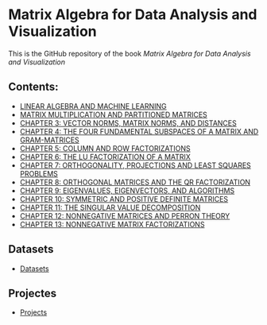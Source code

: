 # Matrix Algebra for Data Analysis and Visualization


This is the GitHub repository of the book *Matrix Algebra for Data Analysis and Visualization*

## Contents:

- [LINEAR ALGEBRA AND MACHINE LEARNING](https://github.com/um-perez-alvaro/Matrix-Algebra-for-Data-Analysis/blob/main/chapters/Chapter_1/README.md)
- [MATRIX MULTIPLICATION AND PARTITIONED MATRICES](https://github.com/um-perez-alvaro/Matrix-Algebra-for-Data-Analysis/blob/main/chapters/Chapter_2/README.md)
- [CHAPTER 3: VECTOR NORMS, MATRIX NORMS, AND DISTANCES]()
- [CHAPTER 4: THE FOUR FUNDAMENTAL SUBSPACES OF A MATRIX AND GRAM-MATRICES]()
- [CHAPTER 5: COLUMN AND ROW FACTORIZATIONS]()
- [CHAPTER 6: THE LU FACTORIZATION OF A MATRIX]()
- [CHAPTER 7: ORTHOGONALITY, PROJECTIONS AND LEAST SQUARES PROBLEMS]()
- [CHAPTER 8: ORTHOGONAL MATRICES AND THE QR FACTORIZATION]()
- [CHAPTER 9: EIGENVALUES, EIGENVECTORS, AND ALGORITHMS]()
- [CHAPTER 10: SYMMETRIC AND POSITIVE DEFINITE MATRICES]()
- [CHAPTER 11: THE SINGULAR VALUE DECOMPOSITION]()
- [CHAPTER 12: NONNEGATIVE MATRICES AND PERRON THEORY]()
- [CHAPTER 13: NONNEGATIVE MATRIX FACTORIZATIONS]()

## Datasets
- [Datasets](https://github.com/um-perez-alvaro/Matrix-Tools-for-Data-Science/blob/main/datasets/README.md)

## Projectes
- [Projects]()
